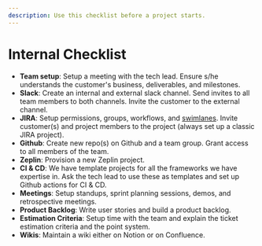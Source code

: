 ```yaml
---
description: Use this checklist before a project starts.
---
```


# Internal Checklist

* **Team setup**: Setup a meeting with the tech lead. Ensure s/he understands the customer's business, deliverables, and milestones.
* **Slack**: Create an internal and external slack channel. Send invites to all team members to both channels. Invite the customer to the external channel.
* **JIRA**: Setup permissions, groups, workflows, and [swimlanes](../../engineering-playbook/project-management/jira/workflow.md). Invite customer\(s\) and project members to the project \(always set up a classic JIRA project\).
* **Github**: Create new repo\(s\) on Github and a team group. Grant access to all members of the team.
* **Zeplin**: Provision a new Zeplin project.
* **CI & CD**: We have template projects for all the frameworks we have expertise in. Ask the tech lead to use these as templates and set up Github actions for CI & CD.
* **Meetings**: Setup standups, sprint planning sessions, demos, and retrospective meetings.
* **Product Backlog**: Write user stories and build a product backlog. 
* **Estimation Criteria**: Setup time with the team and explain the ticket estimation criteria and the point system. 
* **Wikis**: Maintain a wiki either on Notion or on Confluence.

